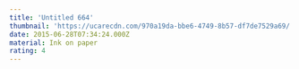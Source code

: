 ```yaml
---
title: 'Untitled 664'
thumbnail: 'https://ucarecdn.com/970a19da-bbe6-4749-8b57-df7de7529a69/'
date: 2015-06-28T07:34:24.000Z
material: Ink on paper
rating: 4
---
```


